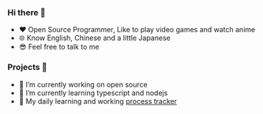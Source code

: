 ### Hi there 👋
- ♥️ Open Source Programmer, Like to play video games and watch anime
- 🌐 Know English, Chinese and a little Japanese
- 😎 Feel free to talk to me

### Projects 🎰
- 💼 I’m currently working on open source
- 🌈 I’m currently learning typescript and nodejs
- 👑 My daily learning and working [process tracker](https://github.com/gek64/gek64/blob/main/daily.md)
